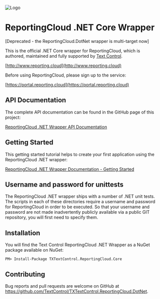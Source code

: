 ![Logo](https://raw.githubusercontent.com/TextControl/TXTextControl.ReportingCloud.Dotnet/master/Resources/rc_logo_512.png)

#  ReportingCloud .NET Core Wrapper

[Deprecated - the ReportingCloud.DotNet wrapper is multi-target now]

This is the official .NET Core wrapper for ReportingCloud, which is authored, maintained and fully supported by [Text Control](http://www.textcontrol.com).

[http://www.reporting.cloud](http://www.reporting.cloud)

Before using ReportingCloud, please sign up to the service:

[https://portal.reporting.cloud](https://portal.reporting.cloud)

## API Documentation

The complete API documentation can be found in the GitHub page of this project:

[ReportingCloud .NET Wrapper API Documentation](http://textcontrol.github.io/TXTextControl.ReportingCloud.DotNet/api.html)

## Getting Started

This getting started tutorial helps to create your first application using the ReportingCloud .NET wrapper:

[ReportingCloud .NET Wrapper Documentation - Getting Started](http://textcontrol.github.io/TXTextControl.ReportingCloud.DotNet/)

## Username and password for unittests

The ReportingCloud .NET wrapper ships with a number of .NET unit tests. The scripts in each of these directories require a username and password for ReportingCloud in order to be executed. So that your username and password are not made inadvertently publicly available via a public GIT repository, you will first need to specify them.

## Installation

You will find the Text Control ReportingCloud .NET Wrapper as a NuGet package available on NuGet:

    PM> Install-Package TXTextControl.ReportingCloud.Core

## Contributing

Bug reports and pull requests are welcome on GitHub at https://github.com/TextControl/TXTextControl.ReportingCloud.DotNet.

